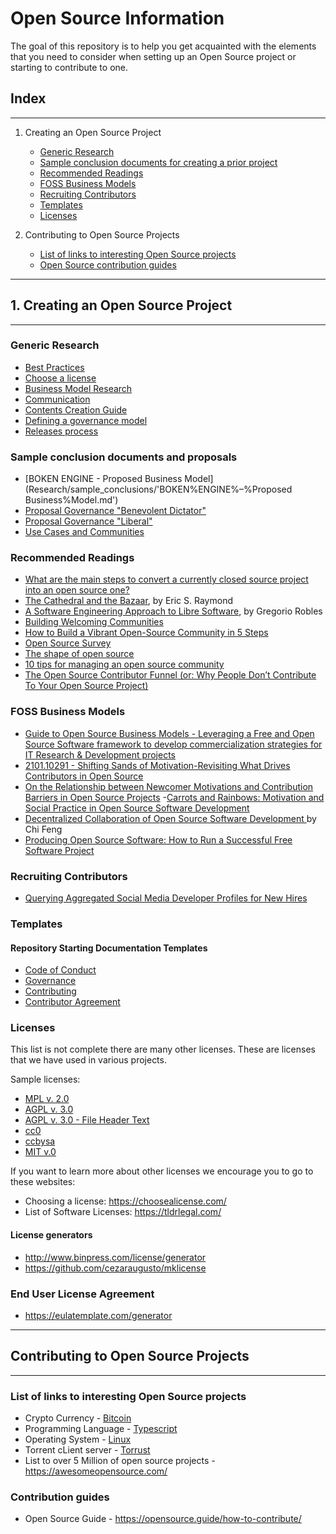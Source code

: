 # Open Source Information

The goal of this repository is to help you get acquainted with the elements that you need to consider when setting up an Open Source project or starting to contribute to one.

## Index

---

1. Creating an Open Source Project

    - [Generic Research](#generic-research)
    - [Sample conclusion documents for creating a prior project](#sample-conclusion-documents-andproposals)
    - [Recommended Readings](#recommended-readings)
    - [FOSS Business Models](#foss-business-models)
    - [Recruiting Contributors](#recruiting-contributors)
    - [Templates](#templates)
    - [Licenses](#licenses)

2. Contributing to Open Source Projects

    - [List of links to interesting Open Source projects](#list-of-links-to-interesting-open-source-projects)
    - [Open Source contribution guides](#contribution-guides)

---

## 1. Creating an Open Source Project

---

### Generic Research

- [Best Practices](Research/generic_research/best-practices.md)
- [Choose a license](Research/generic_research/choose-a-license.md)
- [Business Model Research](Research/generic_research/business-model-research.md)
- [Communication](Research/generic_research/communication.md)
- [Contents Creation Guide](Research/generic_research/contents-creation-guide.md)
- [Defining a governance model](Research/generic_research/define-a-governance-model.md)
- [Releases process](Research/generic_research/releases-process.md)

### Sample conclusion documents and proposals

- [BOKEN ENGINE - Proposed Business Model](Research/sample_conclusions/'BOKEN%ENGINE%–%Proposed Business%Model.md')
- [Proposal Governance "Benevolent Dictator"](Research/sample_conclusions/proposal_governance_bdfl.md)
- [Proposal Governance "Liberal"](Research/sample_conclusions/proposal_governance_liberal.md)
- [Use Cases and Communities](Research/sample_conclusions/use-cases-and-communities.md)

### Recommended Readings

- [What are the main steps to convert a currently closed source project into an open source one?](https://opensource.stackexchange.com/questions/589/what-are-the-main-steps-to-convert-a-currently-closed-source-project-into-an-ope)
- [The Cathedral and the Bazaar](http://www.catb.org/~esr/writings/cathedral-bazaar/), by Eric S. Raymond
- [A Software Engineering Approach to Libre Software](http://www.opensourcejahrbuch.de/download/jb2004/chapter_03/III-3-Robles.pdf), by Gregorio Robles
- [Building Welcoming Communities](https://opensource.guide/building-community/)
- [How to Build a Vibrant Open-Source Community in 5 Steps](https://adevait.com/blog/workplace/build-open-source-community)
- [Open Source Survey](https://opensourcesurvey.org/2017/)
- [The shape of open source](https://github.blog/2016-06-23-the-shape-of-open-source/)
- [10 tips for managing an open source community](https://opensource.com/article/19/5/tips-managing-community)
- [The Open Source Contributor Funnel (or: Why People Don’t Contribute To Your Open Source Project)](https://mikemcquaid.com/2018/08/14/the-open-source-contributor-funnel-why-people-dont-contribute-to-your-open-source-project/)

### FOSS Business Models

- [Guide to Open Source Business Models - Leveraging a Free and Open Source Software framework to develop commercialization strategies for IT Research & Development projects](https://www.researchgate.net/publication/266803987_Guide_to_Open_Source_Business_Models_-_Leveraging_a_Free_and_Open_Source_Software_framework_to_develop_commercialization_strategies_for_IT_Research_Development_projects)
- [2101.10291 - Shifting Sands of Motivation-Revisiting What Drives Contributors in Open Source](https://arxiv.org/pdf/2101.10291v3.pdf)
- [On the Relationship between Newcomer Motivations and Contribution Barriers in Open Source Projects](https://www.researchgate.net/publication/319285388_On_the_Relationship_between_Newcomer_Motivations_and_Contribution_Barriers_in_Open_Source_Projects)
-[Carrots and Rainbows: Motivation and Social Practice in Open Source Software Development](https://www.researchgate.net/publication/220047222_Carrots_and_Rainbows_Motivation_and_Social_Practice_in_Open_Source_Software_Development)
- [Decentralized Collaboration of Open Source Software Development
](https://www.cmu.edu/tepper/programs/phd/program/assets/dissertations/2020-economics-feng-dissertation.pdf) by Chi Feng
- [Producing Open Source Software: How to Run a Successful Free Software Project](https://www.researchgate.net/publication/200026371_Producing_Open_Source_Software_How_to_Run_a_Successful_Free_Software_Project)

### Recruiting Contributors

- [Querying Aggregated Social Media Developer Profiles for New Hires](https://escholarship.org/uc/item/0k79g42k)

### Templates

#### Repository Starting Documentation Templates

- [Code of Conduct](Research/templates_repository_starting/CODE_OF_CONDUCT.md)
- [Governance](Research/templates_repository_starting/GOVERNANCE_BD.md)
- [Contributing](Research/templates_repository_starting/CONTRIBUTING.md)
- [Contributor Agreement](Research/templates_repository_starting/contributor_agreement_v01.md)

### Licenses

This list is not complete there are many other licenses.
These are licenses that we have used in various projects.

Sample licenses:

- [MPL v. 2.0](Research\templates_licenses\mpl-2.0.md)
- [AGPL v. 3.0](Research\templates_licenses\agpl-3.0.md)
- [AGPL v. 3.0 - File Header Text](Research\templates_licenses\agpl-3.0-file_header.txt)
- [cc0](Research\templates_licenses\cc0.md)
- [ccbysa](Research\templates_licenses\cc-by-sa.md)
- [MIT v.0](Research\templates_licenses\mit-0.md)

If you want to learn more about other licenses we encourage you to go to these websites:

- Choosing a license: <https://choosealicense.com/>
- List of Software Licenses: <https://tldrlegal.com/>

#### License generators

- <http://www.binpress.com/license/generator>
- <https://github.com/cezaraugusto/mklicense>

### End User License Agreement

- <https://eulatemplate.com/generator>

---

## Contributing to Open Source Projects

---

### List of links to interesting Open Source projects

- Crypto Currency - [Bitcoin](https://awesomeopensource.com/projects/bitcoin)
- Programming Language - [Typescript](https://awesomeopensource.com/projects/typescript)
- Operating System - [Linux](https://awesomeopensource.com/projects/linux)
- Torrent cLient server - [Torrust](https://github.com/torrust/torrust)
- List to over 5 Million of open source projects - <https://awesomeopensource.com/>

### Contribution guides

- Open Source Guide - <https://opensource.guide/how-to-contribute/>
